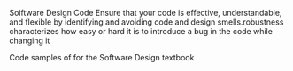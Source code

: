 Soiftware Design  Code Ensure that your code is effective, understandable, and flexible by identifying and avoiding code and design smells.robustness characterizes how easy or hard it is to introduce a bug in the code while changing it




Code samples of for the Software Design textbook

